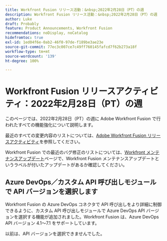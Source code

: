 ```yaml
---
title: Workfront Fusion リリース活動：&nbsp;2022年2月28日（PT）の週
description: Workfront Fusion リリース活動：&nbsp;2022年2月28日（PT）の週
author: Luke
draft: Probably
feature: Product Announcements, Workfront Fusion
recommendations: noDisplay, noCatalog
hidefromtoc: true
exl-id: 1ed04f6e-0ab2-46f0-97de-f189be3ae23e
source-git-commit: 77ec3c007ce7c49ff760145fafcd7f62b273a18f
workflow-type: tm+mt
source-wordcount: '139'
ht-degree: 100%

---
```


# Workfront Fusion リリースアクティビティ：2022年2月28日（PT）の週

このページでは、2022年2月28日（PT）の週に Adobe Workfront Fusion で行われたすべての機能強化について説明します。

最近のすべての変更内容のリストについては、[Adobe Workfront Fusion リリースアクティビティ](/help/workfront-fusion/fusion-product-releases/fusion-release-activity.md)を参照してください。

Workfront Fusion での最近のバグ修正のリストについては、[Workfront メンテナンスアップデート](https://experienceleague.adobe.com/docs/workfront-known-issues/releases/current-updates.html?lang=ja)ページで、Workfront Fusion メンテナンスアップデートというラベルが付いたアップデートがあるか確認してください。

## Azure DevOps／カスタム API 呼び出しモジュールで API バージョンを選択します

Workfront Fusion の Azure DevOps コネクタで API 呼び出しをより詳細に制御できるように、カスタム API 呼び出しモジュールで Azure DevOps API バージョンを選択する機能が追加されました。Workfront Fusion は、Azure DevOps API バージョン 4.1～7.1 をサポートしています。

以前は、API バージョンを選択できませんでした。
